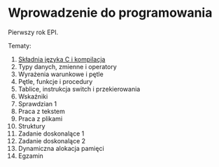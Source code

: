 # Wprowadzenie do programowania

Pierwszy rok EPI.

Tematy: 

01. [Składnia języka C i kompilacja](https://github.com/anna-wro/epi.c/tree/master/01.%20sk%C5%82adnia%20j%C4%99zyka%20C%20i%20kompilacja)
02. Typy danych, zmienne i operatory
03. Wyrażenia warunkowe i pętle
04. Pętle, funkcje i procedury
05. Tablice, instrukcja switch i przekierowania
06. Wskaźniki
07. Sprawdzian 1
07. Praca z tekstem
07. Praca z plikami
07. Struktury
07. Zadanie doskonalące 1
07. Zadanie doskonalące 2
07. Dynamiczna alokacja pamięci
07. Egzamin
